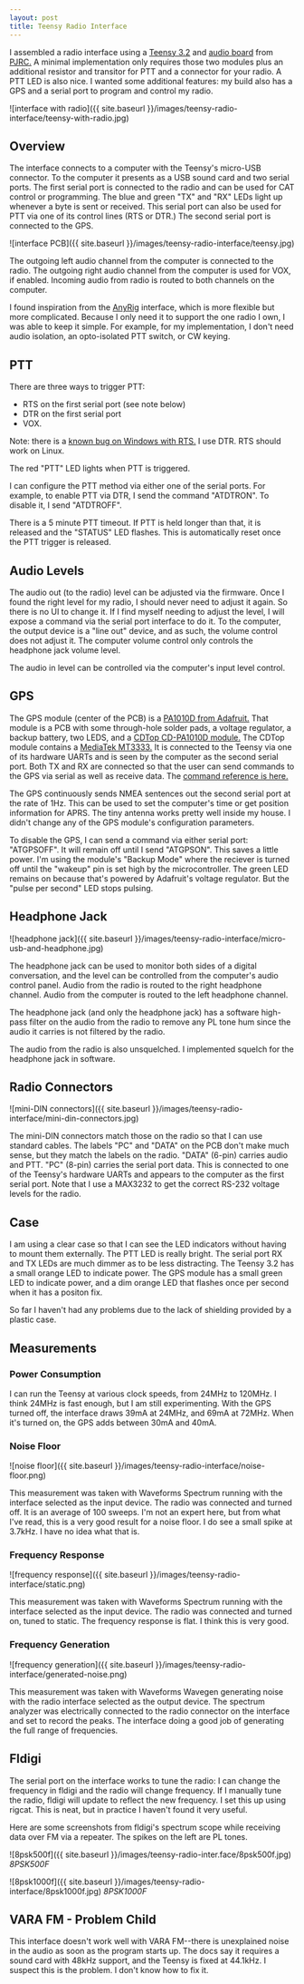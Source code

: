 ```yaml
---
layout: post
title: Teensy Radio Interface
---
```


I assembled a radio interface using a [Teensy 3.2](https://www.pjrc.com/store/teensy32.html) and [audio board](https://www.pjrc.com/store/teensy3_audio.html) from [PJRC.](https://www.pjrc.com/)
A minimal implementation only requires those two modules plus an additional resistor and transitor for PTT and a connector for your radio.
A PTT LED is also nice.
I wanted some additional features: my build also has a GPS and a serial port to program and control my radio.

![interface with radio]({{ site.baseurl }}/images/teensy-radio-interface/teensy-with-radio.jpg)

## Overview

The interface connects to a computer with the Teensy's micro-USB connector.
To the computer it presents as a USB sound card and two serial ports.
The first serial port is connected to the radio and can be used for CAT control or programming.
The blue and green "TX" and "RX" LEDs light up whenever a byte is sent or received.
This serial port can also be used for PTT via one of its control lines (RTS or DTR.)
The second serial port is connected to the GPS.

![interface PCB]({{ site.baseurl }}/images/teensy-radio-interface/teensy.jpg)

The outgoing left audio channel from the computer is connected to the radio.
The outgoing right audio channel from the computer is used for VOX, if enabled.
Incoming audio from radio is routed to both channels on the computer.

I found inspiration from the [AnyRig](http://www.kk5jy.net/AnyRig-v1/) interface, which is more flexible but more complicated.
Because I only need it to support the one radio I own, I was able to keep it simple.
For example, for my implementation, I don't need audio isolation, an opto-isolated PTT switch, or CW keying.

## PTT

There are three ways to trigger PTT:
- RTS on the first serial port (see note below)
- DTR on the first serial port
- VOX.

Note: there is a [known bug on Windows with RTS.](https://forum.pjrc.com/threads/65829-Serial-rts()-on-Teensy-3-2?p=266761&viewfull=1#post266761)
I use DTR.
RTS should work on Linux.

The red "PTT" LED lights when PTT is triggered.

I can configure the PTT method via either one of the serial ports.
For example, to enable PTT via DTR, I send the command "ATDTRON".
To disable it, I send "ATDTROFF".

There is a 5 minute PTT timeout.
If PTT is held longer than that, it is released and the "STATUS" LED flashes.
This is automatically reset once the PTT trigger is released.

## Audio Levels

The audio out (to the radio) level can be adjusted via the firmware.
Once I found the right level for my radio, I should never need to adjust it again.
So there is no UI to change it.
If I find myself needing to adjust the level, I will expose a command via the serial port interface to do it.
To the computer, the output device is a "line out" device, and as such, the volume control does not adjust it.
The computer volume control only controls the headphone jack volume level.

The audio in level can be controlled via the computer's input level control.

## GPS

The GPS module (center of the PCB) is a [PA1010D from Adafruit.](https://www.adafruit.com/product/4415)
That module is a PCB with some through-hole solder pads, a voltage regulator, a backup battery, two LEDS, and a [CDTop CD-PA1010D module.](https://cdn-learn.adafruit.com/assets/assets/000/084/295/original/CD_PA1010D_Datasheet_v.03.pdf?1573833002)
The CDTop module contains a [MediaTek MT3333.](https://labs.mediatek.com/en/chipset/MT3333)
It is connected to the Teensy via one of its hardware UARTs and is seen by the computer as the second serial port.
Both TX and RX are connected so that the user can send commands to the GPS via serial as well as receive data.
The [command reference is here.](https://cdn-shop.adafruit.com/datasheets/PMTK_A11.pdf)

The GPS continuously sends NMEA sentences out the second serial port at the rate of 1Hz.
This can be used to set the computer's time or get position information for APRS.
The tiny antenna works pretty well inside my house.
I didn't change any of the GPS module's configuration parameters.

To disable the GPS, I can send a command via either serial port: "ATGPSOFF".
It will remain off until I send "ATGPSON".
This saves a little power.
I'm using the module's "Backup Mode" where the reciever is turned off until the "wakeup" pin is set high by the microcontroller.
The green LED remains on because that's powered by Adafruit's voltage regulator.
But the "pulse per second" LED stops pulsing.

## Headphone Jack

![headphone jack]({{ site.baseurl }}/images/teensy-radio-interface/micro-usb-and-headphone.jpg)

The headphone jack can be used to monitor both sides of a digital conversation, and the level can be controlled from the computer's audio control panel.
Audio from the radio is routed to the right headphone channel.
Audio from the computer is routed to the left headphone channel.

The headphone jack (and only the headphone jack) has a software high-pass filter on the audio from the radio to remove any PL tone hum since the audio it carries is not filtered by the radio.

The audio from the radio is also unsquelched.
I implemented squelch for the headphone jack in software.

## Radio Connectors

![mini-DIN connectors]({{ site.baseurl }}/images/teensy-radio-interface/mini-din-connectors.jpg)

The mini-DIN connectors match those on the radio so that I can use standard cables.
The labels "PC" and "DATA" on the PCB don't make much sense, but they match the labels on the radio.
"DATA" (6-pin) carries audio and PTT.
"PC" (8-pin) carries the serial port data.
This is connected to one of the Teensy's hardware UARTs and appears to the computer as the first serial port.
Note that I use a MAX3232 to get the correct RS-232 voltage levels for the radio.

## Case

I am using a clear case so that I can see the LED indicators without having to mount them externally.
The PTT LED is really bright.
The serial port RX and TX LEDs are much dimmer as to be less distracting.
The Teensy 3.2 has a small orange LED to indicate power.
The GPS module has a small green LED to indicate power, and a dim orange LED that flashes once per second when it has a positon fix.

So far I haven't had any problems due to the lack of shielding provided by a plastic case.

## Measurements

### Power Consumption

I can run the Teensy at various clock speeds, from 24MHz to 120MHz.
I think 24MHz is fast enough, but I am still experimenting.
With the GPS turned off, the interface draws 39mA at 24MHz, and 69mA at 72MHz.
When it's turned on, the GPS adds between 30mA and 40mA.

### Noise Floor

![noise floor]({{ site.baseurl }}/images/teensy-radio-interface/noise-floor.png)

This measurement was taken with Waveforms Spectrum running with the interface selected as the input device.
The radio was connected and turned off.
It is an average of 100 sweeps.
I'm not an expert here, but from what I've read, this is a very good result for a noise floor.
I do see a small spike at 3.7kHz.
I have no idea what that is.

### Frequency Response

![frequency response]({{ site.baseurl }}/images/teensy-radio-interface/static.png)

This measurement was taken with Waveforms Spectrum running with the interface selected as the input device.
The radio was connected and turned on, tuned to static.
The frequency response is flat.
I think this is very good.

### Frequency Generation

![frequency generation]({{ site.baseurl }}/images/teensy-radio-interface/generated-noise.png)

This measurement was taken with Waveforms Wavegen generating noise with the radio interface selected as the output device.
The spectrum analyzer was electrically connected to the radio connector on the interface and set to record the peaks.
The interface doing a good job of generating the full range of frequencies.

## Fldigi

The serial port on the interface works to tune the radio: I can change the frequency in fldigi and the radio will change frequency.
If I manually tune the radio, fldigi will update to reflect the new frequency.
I set this up using rigcat.
This is neat, but in practice I haven't found it very useful.

Here are some screenshots from fldigi's spectrum scope while receiving data over FM via a repeater. The spikes on the left are PL tones.

![8psk500f]({{ site.baseurl }}/images/teensy-radio-inter.face/8psk500f.jpg)
*8PSK500F*

![8psk1000f]({{ site.baseurl }}/images/teensy-radio-interface/8psk1000f.jpg)
*8PSK1000F*

## VARA FM - Problem Child

This interface doesn't work well with VARA FM--there is unexplained noise in the audio as soon as the program starts up.
The docs say it requires a sound card with 48kHz support, and the Teensy is fixed at 44.1kHz.
I suspect this is the problem.
I don't know how to fix it.
